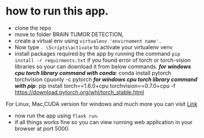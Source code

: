 # how to run this app.
- clone the repo
- move to folder BRAIN TUMOR DETECTION,
- create a virtual env using `virtualenv 'envirnoment name'.`
- Now type `. \Scripts\activate` to activate your virtualenv venv
- install packages required by the app by running the command `pip install -r requirments.txt` if you found error of torch or torch-vision libraries so your can download it from below commands.
<b><i>for windows cpu torch library command with conda</i></b>: conda install pytorch torchvision cpuonly -c pytorch 
<b><i>for windows cpu torch library command with pip</i></b>: pip install torch==1.6.0+cpu torchvision==0.7.0+cpu -f https://download.pytorch.org/whl/torch_stable.html

For Linux, Mac,CUDA version for windows and much more you can visit <a href = "https://pytorch.org/">Link</a>
- now run the app using `flask run`.
- if all things works fine so you can view running web application in your browser at port 5000.


